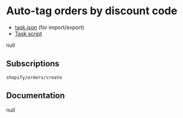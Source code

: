 # Auto-tag orders by discount code

* [task.json](../../tasks/auto-tag-orders-by-discount-code.json) (for import/export)
* [Task script](./script.liquid)

null

## Subscriptions

```liquid
shopify/orders/create
```

## Documentation

null
